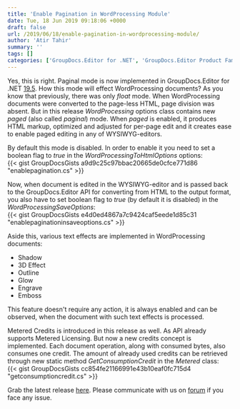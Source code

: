 ```yaml
---
title: 'Enable Pagination in WordProcessing Module'
date: Tue, 18 Jun 2019 09:18:06 +0000
draft: false
url: /2019/06/18/enable-pagination-in-wordprocessing-module/
author: 'Atir Tahir'
summary: ''
tags: []
categories: ['GroupDocs.Editor for .NET', 'GroupDocs.Editor Product Family']
---
```


Yes, this is right. Paginal mode is now implemented in GroupDocs.Editor for .NET [19.5](https://docs.groupdocs.com/display/editornet/GroupDocs.Editor+for+.NET+19.5+Release+Notes). How this mode will effect WordProcessing documents? As you know that previously, there was only _float_ mode. When WordProcessing documents were converted to the page-less HTML, page division was absent. But in this release _WordProcessing_ options class contains new _paged_ (also called _paginal_) mode. When _paged_ is enabled, it produces HTML markup, optimized and adjusted for per-page edit and it creates ease to enable paged editing in any of WYSIWYG-editors.

By default this mode is disabled. In order to enable it you need to set a boolean flag to _true_ in the _WordProcessingToHtmlOptions_ options:  
{{< gist GroupDocsGists a9d9c25c97bbac20665de0cfce771d86 "enablepagination.cs" >}}

Now, when document is edited in the WYSIWYG-editor and is passed back to the GroupDocs.Editor API for converting from HTML to the output format, you also have to set boolean flag to _true_ (by default it is disabled) in the _WordProcessingSaveOptions_:  
{{< gist GroupDocsGists e4d0ed4867a7c9424caf5eede1d85c31 "enablepaginationinsaveoptions.cs" >}}

Aside this, various text effects are implemented in WordProcessing documents:

*   Shadow
*   3D Effect
*   Outline
*   Glow
*   Engrave
*   Emboss

This feature doesn't require any action, it is always enabled and can be observed, when the document with such text effects is processed.

Metered Credits is introduced in this release as well. As API already supports Metered Licensing. But now a new credits concept is implemented. Each document operation, along with consumed bytes, also consumes one credit. The amount of already used credits can be retrieved through new static method _GetConsumptionCredit_ in the _Metered_ class:  
{{< gist GroupDocsGists cc854fe21166991e43b10eaf0fc715d4 "getconsumptioncredit.cs" >}}

Grab the latest release [here](https://www.nuget.org/packages/GroupDocs.editor). Please communicate with us on [forum](https://forum.groupdocs.com/c/editor) if you face any issue.




